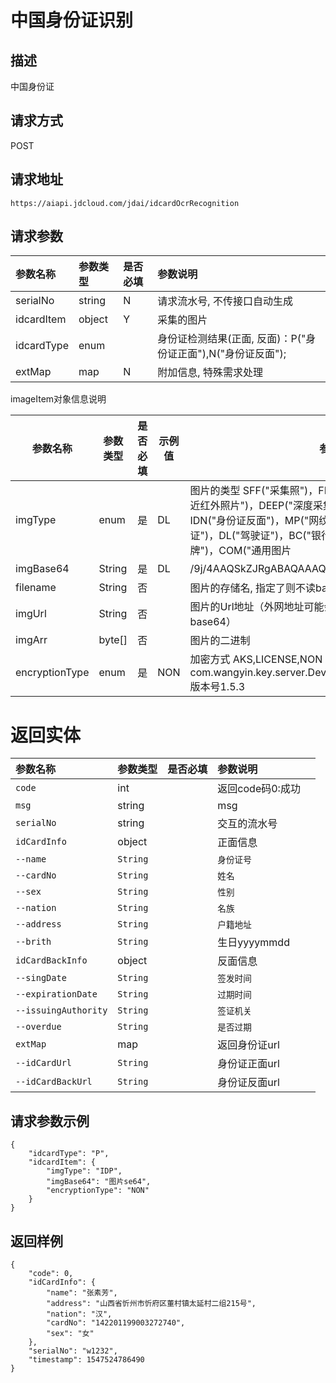 # 中国身份证识别


## 描述
中国身份证

## 请求方式

POST

## 请求地址

```apl
https://aiapi.jdcloud.com/jdai/idcardOcrRecognition
```

## 请求参数

| 参数名称   | 参数类型 | 是否必填 | 参数说明                                                     |
| :--------- | :------- | :------- | :----------------------------------------------------------- |
| serialNo   | string   | N        | 请求流水号, 不传接口自动生成                                 |
| idcardItem | object   | Y        | 采集的图片                                                   |
| idcardType | enum     |          | 身份证检测结果(正面, 反面)：P("身份证正面"),N("身份证反面"); |
| extMap     | map      | N        | 附加信息, 特殊需求处理                                       |

imageItem对象信息说明

| 参数名称       | 参数类型 | 是否必填 | 示例值 | 参数说明                                                     |
| -------------- | -------- | -------- | ------ | ------------------------------------------------------------ |
| imgType        | enum     | 是       | DL     | 图片的类型 SFF("采集照")，FF("全景采集照")，NIR("双目采集的近红外照片")，DEEP("深度采集的照片")，IDP("身份证正面")，IDN("身份证反面")，MP("网纹照")，AP("动作照")，VL("行驶证")，DL("驾驶证")，BC("银行卡")，BL("营业执照")，LP("车牌")，COM("通用图片 |
| imgBase64      | String   | 是       | DL     | /9j/4AAQSkZJRgABAQAAAQABAA...                                |
| filename       | String   | 否       |        | 图片的存储名, 指定了则不读base64                             |
| imgUrl         | String   | 否       |        | 图片的Url地址（外网地址可能会有socket连接超时问题，建议传base64） |
| imgArr         | byte[]   | 否       |        | 图片的二进制                                                 |
| encryptionType | enum     | 是       | NON    | 加密方式 AKS,LICENSE,NON AKS解密方式：com.wangyin.key.server.DeviceCryptoService#decryptEnvelop 版本号1.5.3 |



# 返回实体

| 参数名称             | 参数类型 | 是否必填 | 参数说明         |      |
| :------------------- | :------- | :------- | :--------------- | :--- |
| `code`               | int      |          | 返回code码0:成功 |      |
| `msg`                | string   |          | msg              |      |
| `serialNo`           | string   |          | 交互的流水号     |      |
| `idCardInfo`         | object   |          | 正面信息         |      |
| `--name`             | `String` |          | `身份证号`       |      |
| `--cardNo`           | `String` |          | `姓名`           |      |
| `--sex`              | `String` |          | `性别`           |      |
| `--nation`           | `String` |          | `名族`           |      |
| `--address`          | `String` |          | `户籍地址`       |      |
| `--brith`            | `String` |          | 生日yyyymmdd     |      |
| `idCardBackInfo`     | object   |          | 反面信息         |      |
| `--singDate`         | `String` |          | `签发时间`       |      |
| `--expirationDate`   | `String` |          | `过期时间`       |      |
| `--issuingAuthority` | `String` |          | `签证机关`       |      |
| `--overdue`          | `String` |          | `是否过期`       |      |
| `extMap`             | map      |          | 返回身份证url    |      |
| `--idCardUrl`        | `String` |          | 身份证正面url    |      |
| `--idCardBackUrl`    | `String` |          | 身份证反面url    |      |



## 请求参数示例

```
{
	"idcardType": "P",
	"idcardItem": {
		"imgType": "IDP",
		"imgBase64": "图片se64",
		"encryptionType": "NON"
	}
}
```



## 返回样例

```
{
    "code": 0,
    "idCardInfo": {
        "name": "张素芳",
        "address": "山西省忻州市忻府区董村镇太延村二组215号",
        "nation": "汉",
        "cardNo": "142201199003272740",
        "sex": "女"
    },
    "serialNo": "w1232",
    "timestamp": 1547524786490
}
```

